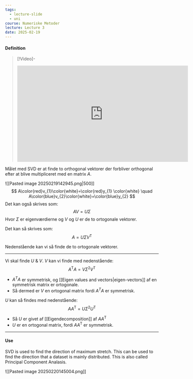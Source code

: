 ```yaml
---
tags:
  - lecture-slide
  - uni
course: Numeriske Metoder
lecture: Lecture 3
date: 2025-02-19
---
```


#### Definition

> [!Video]-
> <iframe width="560" height="315" src="https://www.youtube.com/embed/CpD9XlTu3ys?si=sMX8PJNWB479ecR6" title="YouTube video player" frameborder="0" allow="accelerometer; autoplay; clipboard-write; encrypted-media; gyroscope; picture-in-picture; web-share" referrerpolicy="strict-origin-when-cross-origin" allowfullscreen></iframe>

Målet med SVD er at finde to orthogonal vektorer der forbliver orthogonal efter at blive multipliceret med en matrix $A$.

![[Pasted image 20250219142945.png|500]]
$$
A\color{red}v_{1}\color{white}=\color{red}y_{1} \color{white}
\quad 
A\color{blue}v_{2}\color{white}=\color{blue}y_{2}
$$
Det kan også skrives som:
$$
AV=U\Sigma
$$
Hvor $\Sigma$ er eigenværdierne og $V$ og $U$ er de to ortogonale vektorer.

Det kan så skrives som:
$$
A=U\Sigma V^\text{T}
$$

Nedenstående kan vi så finde de to ortogonale vektorer.

---

Vi skal finde $U$ & $V$. $V$ kan vi finde med nedenstående:
$$
A^\text{T}A=V\Sigma^2V^\text{T}
$$
- $A^TA$ er symmetrisk, og [[Eigen values and vectors|eigen-vectors]] af en symmetrisk matrix er ortogonale.
- Så dermed er $V$ en ortogonal matrix fordi $A^TA$ er symmetrisk.

$U$ kan så findes med nedenstående:
$$
AA^\text{T}=U \Sigma^2U^\text {T} 
$$
- Så $U$ er givet af [[Eigendecomposition]] af $AA^\text{T}$
- $U$ er en ortogonal matrix, fordi $AA^\text{T}$ er symmetrisk.

---
#### Use
SVD is used to find the direction of maximum stretch.
This can be used to find the direction that a dataset is mainly distributed. This is also called Principal Component Analasis.

![[Pasted image 20250220145004.png]]